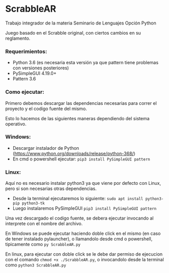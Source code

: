 # ScrabbleAR

Trabajo integrador de la materia Seminario de Lenguajes Opción Python

Juego basado en el Scrabble original, con ciertos cambios en su reglamento.

### Requerimientos:

* Python 3.6 (es necesaria esta versión ya que pattern tiene problemas con versiones posteriores)
* PySimpleGUI 4.19.0+
* Pattern 3.6


### Como ejecutar:

Primero debemos descargar las dependencias necesarias para correr el proyecto y el codigo fuente del mismo.

Esto lo hacemos de las siguientes maneras dependiendo del sistema operativo.

### Windows:

* Descargar instalador de Python (https://www.python.org/downloads/release/python-368/)
* En cmd o powershell ejecutar: `pip3 install PySimpleGUI pattern`

### Linux:

Aquí no es necesario instalar python3 ya que viene por defecto con Linux, pero si son necesarias otras dependencias.

* Desde la terminal ejecutaremos lo siguiente: `sudo apt install python3-pip python3-tk`
* Luego instalaremos PySimpleGUI `pip3 install PySimpleGUI pattern`

Una vez descargado el codigo fuente, se debera ejecutar invocando al interprete con el nombre del archivo.

En Windows se puede ejecutar haciendo doble click en el mismo (en caso de tener instalado pylauncher), o llamandolo desde cmd o powershell, tipicamente como `py ScrabbleAR.py`

En linux, para ejecutar con doble click se le debe dar permiso de ejecucion con el comando `chmod +x ./ScrabbleAR.py`, o invocandolo desde la terminal como `python3 ScrabbleAR.py`